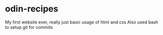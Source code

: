 # odin-recipes
My first website ever, really just basic usage of html and css
Also used bash to setup git for commits
